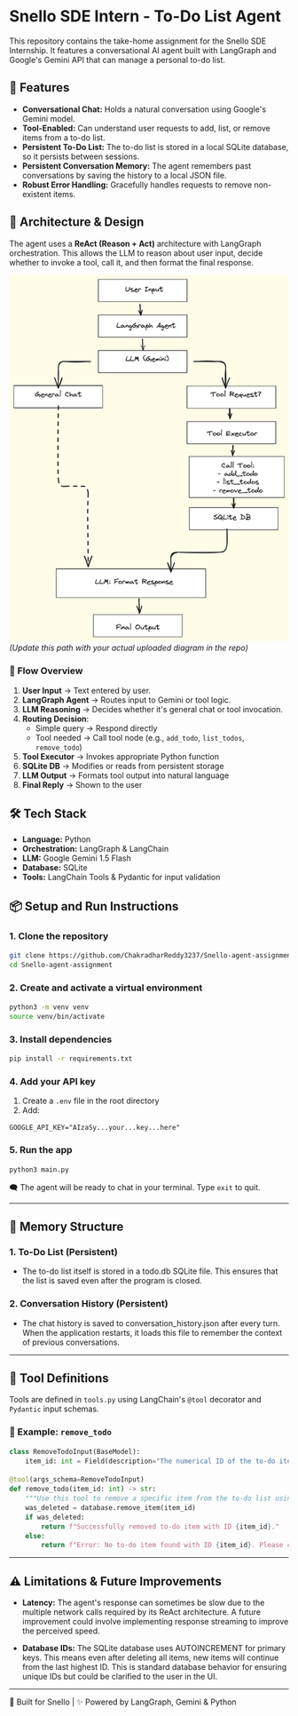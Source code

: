# Snello SDE Intern - To-Do List Agent

This repository contains the take-home assignment for the Snello SDE Internship. It features a conversational AI agent built with LangGraph and Google's Gemini API that can manage a personal to-do list.

## 🚀 Features

- **Conversational Chat:** Holds a natural conversation using Google's Gemini model.
- **Tool-Enabled:** Can understand user requests to add, list, or remove items from a to-do list.
- **Persistent To-Do List:** The to-do list is stored in a local SQLite database, so it persists between sessions.
- **Persistent Conversation Memory:** The agent remembers past conversations by saving the history to a local JSON file.
- **Robust Error Handling:** Gracefully handles requests to remove non-existent items.

## 🧠 Architecture & Design

The agent uses a **ReAct (Reason + Act)** architecture with LangGraph orchestration. This allows the LLM to reason about user input, decide whether to invoke a tool, call it, and then format the final response.

![To-Do List Agent Architecture](Model.png)  
_(Update this path with your actual uploaded diagram in the repo)_

### 🔄 Flow Overview
1. **User Input** → Text entered by user.
2. **LangGraph Agent** → Routes input to Gemini or tool logic.
3. **LLM Reasoning** → Decides whether it's general chat or tool invocation.
4. **Routing Decision**:
   - Simple query → Respond directly
   - Tool needed → Call tool node (e.g., `add_todo`, `list_todos`, `remove_todo`)
5. **Tool Executor** → Invokes appropriate Python function
6. **SQLite DB** → Modifies or reads from persistent storage
7. **LLM Output** → Formats tool output into natural language
8. **Final Reply** → Shown to the user

## 🛠 Tech Stack

- **Language:** Python
- **Orchestration:** LangGraph & LangChain
- **LLM:** Google Gemini 1.5 Flash
- **Database:** SQLite
- **Tools:** LangChain Tools & Pydantic for input validation

## 📦 Setup and Run Instructions

### 1. Clone the repository
```bash
git clone https://github.com/ChakradharReddy3237/Snello-agent-assignment.git
cd Snello-agent-assignment
```

### 2. Create and activate a virtual environment
```bash
python3 -m venv venv
source venv/bin/activate
```

### 3. Install dependencies
```bash
pip install -r requirements.txt
```

### 4. Add your API key
1. Create a `.env` file in the root directory
2. Add:
```env
GOOGLE_API_KEY="AIzaSy...your...key...here"
```

### 5. Run the app
```bash
python3 main.py
```
🗨️ The agent will be ready to chat in your terminal. Type `exit` to quit.

---

## 🧠 Memory Structure

### 1. To-Do List (Persistent)
- The to-do list itself is stored in a todo.db SQLite file. This ensures that the list is saved even after the program is closed.


### 2. Conversation History (Persistent)
- The chat history is saved to conversation_history.json after every turn. When the application restarts, it loads this file to remember the context of previous conversations.

---

## 🧰 Tool Definitions

Tools are defined in `tools.py` using LangChain's `@tool` decorator and `Pydantic` input schemas.

### 🔨 Example: `remove_todo`
```python
class RemoveTodoInput(BaseModel):
    item_id: int = Field(description="The numerical ID of the to-do item that should be removed.")

@tool(args_schema=RemoveTodoInput)
def remove_todo(item_id: int) -> str:
    """Use this tool to remove a specific item from the to-do list using its ID."""
    was_deleted = database.remove_item(item_id)
    if was_deleted:
        return f"Successfully removed to-do item with ID {item_id}."
    else:
        return f"Error: No to-do item found with ID {item_id}. Please check the ID and try again."
```

---

## ⚠️ Limitations & Future Improvements

- **Latency:** The agent's response can sometimes be slow due to the multiple network calls required by its ReAct architecture. A future improvement could involve implementing response streaming to improve the perceived speed.


- **Database IDs:** The SQLite database uses AUTOINCREMENT for primary keys. This means even after deleting all items, new items will continue from the last highest ID. This is standard database behavior for ensuring unique IDs but could be clarified to the user in the UI.

---

🧠 Built for Snello | ✨ Powered by LangGraph, Gemini & Python
